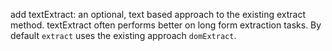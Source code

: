 add textExtract: an optional, text based approach to the existing extract method. textExtract often performs better on long form extraction tasks. By default `extract` uses the existing approach `domExtract`.
